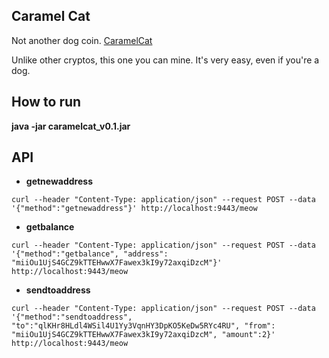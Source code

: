 ## Caramel Cat

Not another dog coin. [CaramelCat](https://caramelcat.org/)

Unlike other cryptos, this one you can mine. It's very easy, even if you're a dog.

## How to run

**java -jar caramelcat_v0.1.jar**

## API

* **getnewaddress**

```
curl --header "Content-Type: application/json" --request POST --data '{"method":"getnewaddress"}' http://localhost:9443/meow
```

* **getbalance**

```
curl --header "Content-Type: application/json" --request POST --data '{"method":"getbalance", "address": "miiOu1UjS4GCZ9kTTEHwwX7Fawex3kI9y72axqiDzcM"}' http://localhost:9443/meow
```

* **sendtoaddress**

```
curl --header "Content-Type: application/json" --request POST --data '{"method":"sendtoaddress", "to":"qlKHr8HLdl4WSil4U1Yy3VqnHY3DpKO5KeDw5RYc4RU", "from": "miiOu1UjS4GCZ9kTTEHwwX7Fawex3kI9y72axqiDzcM", "amount":2}' http://localhost:9443/meow
```